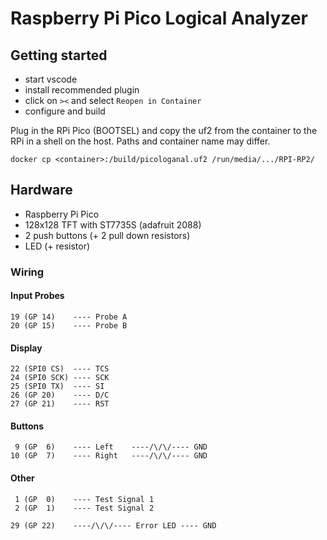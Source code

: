 # Raspberry Pi Pico Logical Analyzer

## Getting started

- start vscode
- install recommended plugin
- click on `><` and select `Reopen in Container`
- configure and build

Plug in the RPi Pico (BOOTSEL) and copy the uf2 from the container to the RPi in a shell on the host.
Paths and container name may differ.

    docker cp <container>:/build/picologanal.uf2 /run/media/.../RPI-RP2/

## Hardware

* Raspberry Pi Pico
* 128x128 TFT with ST7735S (adafruit 2088)
* 2 push buttons (+ 2 pull down resistors)
* LED (+ resistor)

### Wiring

#### Input Probes

    19 (GP 14)    ---- Probe A
    20 (GP 15)    ---- Probe B

#### Display

    22 (SPI0 CS)  ---- TCS
    24 (SPI0 SCK) ---- SCK
    25 (SPI0 TX)  ---- SI
    26 (GP 20)    ---- D/C
    27 (GP 21)    ---- RST

#### Buttons

     9 (GP  6)    ---- Left    ----/\/\/---- GND
    10 (GP  7)    ---- Right   ----/\/\/---- GND

#### Other

     1 (GP  0)    ---- Test Signal 1
     2 (GP  1)    ---- Test Signal 2

    29 (GP 22)    ----/\/\/---- Error LED ---- GND

